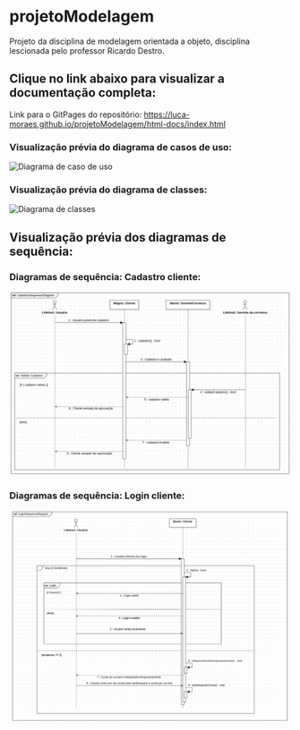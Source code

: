 # projetoModelagem
Projeto da disciplina de modelagem orientada a objeto, disciplina lescionada pelo professor Ricardo Destro.

## Clique no link abaixo para visualizar a documentação completa:
Link para o GitPages do repositório: https://luca-moraes.github.io/projetoModelagem/html-docs/index.html

### Visualização prévia do diagrama de casos de uso:

![Diagrama de caso de uso](https://github.com/luca-moraes/projetoModelagem/blob/main/images/UseCaseDiagram1.png)

### Visualização prévia do diagrama de classes:

![Diagrama de classes](https://github.com/luca-moraes/projetoModelagem/blob/main/images/ClassDiagram1.png)

## Visualização prévia dos diagramas de sequência:

### Diagramas de sequência: Cadastro cliente:

![Diagrama de sequência: Cadastro](https://github.com/luca-moraes/projetoModelagemSoftware/blob/main/images/sequenceDiagrams/CadstroSequenceDiagram.png)

### Diagramas de sequência: Login cliente:

![Diagrama de sequência: Login](https://github.com/luca-moraes/projetoModelagemSoftware/blob/main/images/sequenceDiagrams/LoginSequenceDiagram.png)

